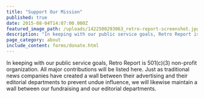 ```yaml
---
title: "Support Our Mission"
published: true
date: 2015-08-04T14:07:00.000Z
featured_image_path: /uploads/1422500293063_retro-report-screenshot.jpg
description: "In keeping with our public service goals, Retro Report is 501(c)(3) non-profit organization. All major contributions will be listed. Just as traditional news companies have created a wall between their advertising and their editorial departments to prevent undue influence, we will likewise maintain a wall between our fundraising and our editorial departments."
page_category: about
include_content: forms/donate.html
---
```


In keeping with our public service goals, Retro Report is 501(c)(3) non-profit organization. All major contributions will be listed here. Just as traditional news companies have created a wall between their advertising and their editorial departments to prevent undue influence, we will likewise maintain a wall between our fundraising and our editorial departments.

